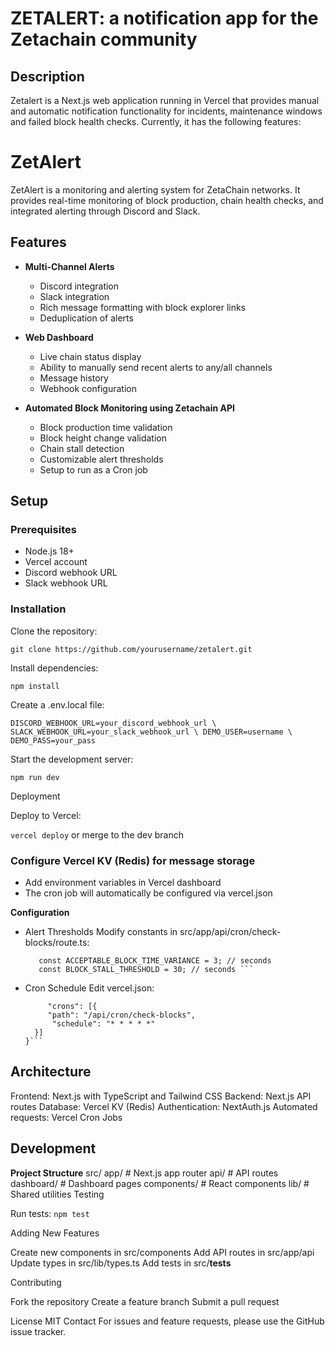 # ZETALERT: a notification app for the Zetachain community

## Description
Zetalert is a Next.js web application running in Vercel that provides manual and automatic notification functionality for incidents, maintenance windows and failed block health checks.
Currently, it has the following features:


# ZetAlert

ZetAlert is a monitoring and alerting system for ZetaChain networks. It provides real-time monitoring of block production, chain health checks, and integrated alerting through Discord and Slack.

## Features

- **Multi-Channel Alerts**
  - Discord integration
  - Slack integration
  - Rich message formatting with block explorer links
  - Deduplication of alerts

- **Web Dashboard**
  - Live chain status display
  - Ability to manually send recent alerts to any/all channels
  - Message history
  - Webhook configuration

- **Automated Block Monitoring using Zetachain API**
  - Block production time validation
  - Block height change validation 
  - Chain stall detection
  - Customizable alert thresholds
  - Setup to run as a Cron job 

## Setup

### Prerequisites
- Node.js 18+
- Vercel account
- Discord webhook URL
- Slack webhook URL

### Installation

Clone the repository:

```git clone https://github.com/yourusername/zetalert.git```

Install dependencies:

```npm install```

Create a .env.local file:

```DISCORD_WEBHOOK_URL=your_discord_webhook_url \ SLACK_WEBHOOK_URL=your_slack_webhook_url \ DEMO_USER=username \ DEMO_PASS=your_pass```

Start the development server:

```npm run dev```

Deployment

Deploy to Vercel:

```vercel deploy``` or merge to the dev branch

### Configure Vercel KV (Redis) for message storage
- Add environment variables in Vercel dashboard
- The cron job will automatically be configured via vercel.json

**Configuration**
  -  Alert Thresholds
    Modify constants in src/app/api/cron/check-blocks/route.ts:
     ```const BLOCK_TIME_TARGET = 6; // seconds
        const ACCEPTABLE_BLOCK_TIME_VARIANCE = 3; // seconds
        const BLOCK_STALL_THRESHOLD = 30; // seconds ```
  -  Cron Schedule
    Edit vercel.json:
      ```jsonCopy{
           "crons": [{
           "path": "/api/cron/check-blocks",
            "schedule": "* * * * *"
        }]
      }```

## Architecture

Frontend: Next.js with TypeScript and Tailwind CSS
Backend: Next.js API routes
Database: Vercel KV (Redis)
Authentication: NextAuth.js
Automated requests: Vercel Cron Jobs

## Development

**Project Structure**
src/
  app/              # Next.js app router
    api/            # API routes
    dashboard/      # Dashboard pages
  components/       # React components
  lib/             # Shared utilities
Testing

Run tests:
```npm test```

Adding New Features

Create new components in src/components
Add API routes in src/app/api
Update types in src/lib/types.ts
Add tests in src/__tests__

Contributing

Fork the repository
Create a feature branch
Submit a pull request

License
MIT
Contact
For issues and feature requests, please use the GitHub issue tracker.
